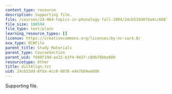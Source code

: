 ```yaml
---
content_type: resource
description: Supporting file.
file: /courses/24-964-topics-in-phonology-fall-2004/24cb53dd8fda4cc60876e4e7bb4aeb06_dictAlign.txt
file_size: 108594
file_type: text/plain
learning_resource_types: []
license: https://creativecommons.org/licenses/by-nc-sa/4.0/
ocw_type: OCWFile
parent_title: Study Materials
parent_type: CourseSection
parent_uid: f600f19d-ae22-b3f4-9437-c8db79bbe880
resourcetype: Other
title: dictAlign.txt
uid: 24cb53dd-8fda-4cc6-0876-e4e7bb4aeb06
---
```

Supporting file.